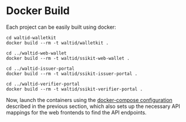 # Docker Build

Each project can be easily built using docker:

```
cd waltid-walletkit
docker build --rm -t waltid/walletkit .

cd ../waltid-web-wallet
docker build --rm -t waltid/ssikit-web-wallet .

cd ../waltid-issuer-portal
docker build --rm -t waltid/ssikit-issuer-portal .

cd ../waltid-verifier-portal
docker build --rm -t waltid/ssikit-verifier-portal .
```

Now, launch the containers using the [docker-compose configuration](docker-compose.md) described in the previous section, which also sets up the necessary API mappings for the web frontends to find the API endpoints.
